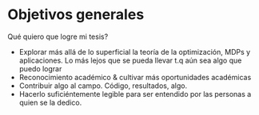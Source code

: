 # Objetivos generales
Qué quiero que logre mi tesis?

- Explorar más allá de lo superficial la teoría de la optimización, MDPs y aplicaciones. Lo más lejos que se pueda llevar t.q aún sea algo que puedo lograr
- Reconocimiento académico & cultivar más oportunidades académicas
- Contribuir algo al campo. Código, resultados, algo.
- Hacerlo suficiéntemente legible para ser entendido por las personas a quien se la dedico.